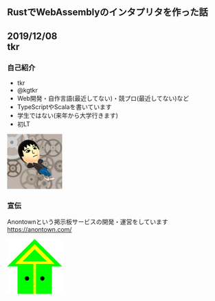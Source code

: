 ## RustでWebAssemblyのインタプリタを作った話
2019/12/08  
tkr
---

### 自己紹介
* tkr
* @kgtkr
* Web開発・自作言語(最近してない)・競プロ(最近してない)など
* TypeScriptやScalaを書いています
* 学生ではない(来年から大学行きます)
* 初LT

<img src="icon.png" width="128" height="128">

### 宣伝
Anontownという掲示板サービスの開発・運営をしています
https://anontown.com/

<img src="anontown.png" width="128" height="128">
